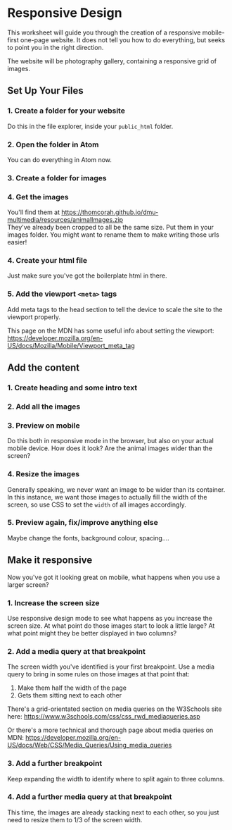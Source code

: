 # Responsive Design

This worksheet will guide you through the creation of a responsive mobile-first one-page website. It does not tell you how to do everything, but seeks to point you in the right direction.

The website will be photography gallery, containing a responsive grid of images.

## Set Up Your Files

### 1. Create a folder for your website

Do this in the file explorer, inside your `public_html` folder.

### 2. Open the folder in Atom

You can do everything in Atom now.

### 3. Create a folder for images

### 4. Get the images

You'll find them at <https://thomcorah.github.io/dmu-multimedia/resources/animalImages.zip>  
They've already been cropped to all be the same size. Put them in your images folder. You might want to rename them to make writing those urls easier!

### 4. Create your html file

Just make sure you've got the boilerplate html in there.

### 5. Add the viewport `<meta>` tags

Add meta tags to the head section to tell the device to scale the site to the viewport properly.

This page on the MDN has some useful info about setting the viewport: <https://developer.mozilla.org/en-US/docs/Mozilla/Mobile/Viewport_meta_tag>

## Add the content

### 1. Create heading and some intro text

### 2. Add all the images

### 3. Preview on mobile

Do this both in responsive mode in the browser, but also on your actual mobile device. How does it look? Are the animal images wider than the screen?

### 4. Resize the images

Generally speaking, we never want an image to be wider than its container. In this instance, we want those images to actually fill the width of the screen, so use CSS to set the `width` of all images accordingly.

### 5. Preview again, fix/improve anything else

Maybe change the fonts, background colour, spacing....

## Make it responsive

Now you've got it looking great on mobile, what happens when you use a larger screen?

### 1. Increase the screen size

Use responsive design mode to see what happens as you increase the screen size. At what point do those images start to look a little large? At what point might they be better displayed in two columns?

### 2. Add a media query at that breakpoint

The screen width you've identified is your first breakpoint. Use a media query to bring in some rules on those images at that point that:

1. Make them half the width of the page
2. Gets them sitting next to each other

There's a grid-orientated section on media queries on the W3Schools site here: <https://www.w3schools.com/css/css_rwd_mediaqueries.asp>

Or there's a more technical and thorough page about media queries on MDN: <https://developer.mozilla.org/en-US/docs/Web/CSS/Media_Queries/Using_media_queries>

### 3. Add a further breakpoint

Keep expanding the width to identify where to split again to three columns.

### 4. Add a further media query at that breakpoint

This time, the images are already stacking next to each other, so you just need to resize them to 1/3 of the screen width.
